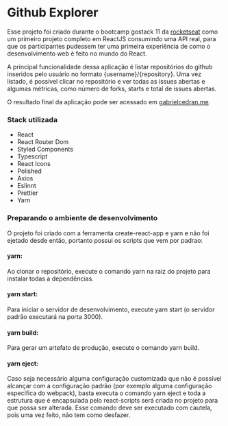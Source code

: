 # Github Explorer
Esse projeto foi criado durante o bootcamp gostack 11 da [rocketseat](https://rocketseat.com.br/) como um primeiro projeto completo em ReactJS consumindo uma API real, para que os participantes pudessem ter uma primeira experiência de como o desenvolvimento web é feito no mundo do React.

A principal funcionalidade dessa aplicação é listar repositórios do github inseridos pelo usuário no formato {username}/{repository}. Uma vez listado, é possível clicar no repositório e ver todas as issues abertas e algumas métricas, como número de forks, starts e total de issues abertas.


O resultado final da aplicação pode ser acessado em [gabrielcedran.me](https://gabrielcedran.me). 

### Stack utilizada
- React
- React Router Dom
- Styled Components
- Typescript
- React Icons
- Polished
- Axios
- Eslinnt
- Prettier
- Yarn

### Preparando o ambiente de desenvolvimento
O projeto foi criado com a ferramenta create-react-app e yarn e não foi ejetado desde então, portanto possui os scripts que vem por padrao:

#### yarn: 
Ao clonar o repositório, execute o comando yarn na raiz do projeto para instalar todas a dependências.
#### yarn start:
Para iniciar o servidor de desenvolvimento, execute yarn start (o servidor padrão executará na porta 3000).
#### yarn build:
Para gerar um artefato de produção, execute o comando yarn build.
#### yarn eject:
Caso seja necessário alguma configuração customizada que não é possível alcançar com a configuração padrão (por exemplo alguma configuração específica do webpack), basta executa o comando yarn eject e toda a estrutura que é encapsulada pelo react-scripts será criada no projeto para que possa ser alterada. Esse comando deve ser executado com cautela, pois uma vez feito, não tem como desfazer.


